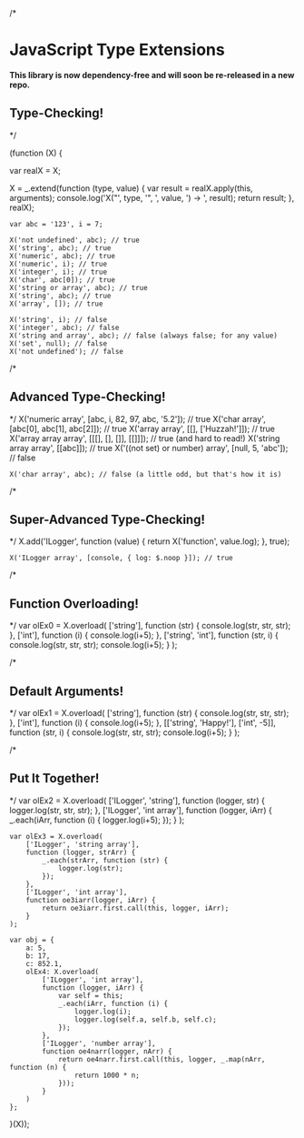 /*

# JavaScript Type Extensions #

**This library is now dependency-free and will soon be re-released in a new repo.**

## Type-Checking! ##

*/

(function (X) {
    
var realX = X;

X = _.extend(function (type, value) {
    var result = realX.apply(this, arguments);
    console.log('X("', type, '", ', value, ') -> ', result);
    return result;
}, realX);

    var abc = '123', i = 7;

    X('not undefined', abc); // true
    X('string', abc); // true
    X('numeric', abc); // true
    X('numeric', i); // true
    X('integer', i); // true
    X('char', abc[0]); // true
    X('string or array', abc); // true
    X('string', abc); // true
    X('array', []); // true

    X('string', i); // false
    X('integer', abc); // false
    X('string and array', abc); // false (always false; for any value)
    X('set', null); // false
    X('not undefined'); // false

/*

## Advanced Type-Checking! ##

*/
    X('numeric array', [abc, i, 82, 97, abc, '5.2']); // true
    X('char array', [abc[0], abc[1], abc[2]]); // true
    X('array array', [[], ['Huzzah!']]); // true
    X('array array array', [[[], [], []], [[]]]); // true (and hard to read!)
    X('string array array', [[abc]]); // true
    X('((not set) or number) array', [null, 5, 'abc']); // false

    X('char array', abc); // false (a little odd, but that's how it is)

/*

## Super-Advanced Type-Checking! ##

*/
    X.add('ILogger', function (value) {
        return X('function', value.log);
    }, true);

    X('ILogger array', [console, { log: $.noop }]); // true

/*

## Function Overloading! ##

*/
    var olEx0 = X.overload(
        ['string'],
        function (str) {
            console.log(str, str, str);
        },
        ['int'],
        function (i) {
            console.log(i+5);
        },
        ['string', 'int'],
        function (str, i) {
            console.log(str, str, str);
            console.log(i+5);
        }
    );

/*

## Default Arguments! ##

*/
    var olEx1 = X.overload(
        ['string'],
        function (str) {
            console.log(str, str, str);
        },
        ['int'],
        function (i) {
            console.log(i+5);
        },
        [['string', 'Happy!'], ['int', -5]],
        function (str, i) {
            console.log(str, str, str);
            console.log(i+5);
        }
    );

/*

## Put It Together! ##

*/
    var olEx2 = X.overload(
        ['ILogger', 'string'],
        function (logger, str) {
            logger.log(str, str, str);
        },
        ['ILogger', 'int array'],
        function (logger, iArr) {
            _.each(iArr, function (i) {
                logger.log(i+5);
            });
        }
    );

    var olEx3 = X.overload(
        ['ILogger', 'string array'],
        function (logger, strArr) {
            _.each(strArr, function (str) {
                logger.log(str);
            });
        },
        ['ILogger', 'int array'],
        function oe3iarr(logger, iArr) {
            return oe3iarr.first.call(this, logger, iArr);
        }
    );

    var obj = {
        a: 5,
        b: 17,
        c: 852.1,
        olEx4: X.overload(
            ['ILogger', 'int array'],
            function (logger, iArr) {
                var self = this;
                _.each(iArr, function (i) {
                    logger.log(i);
                    logger.log(self.a, self.b, self.c);
                });
            },
            ['ILogger', 'number array'],
            function oe4narr(logger, nArr) {
                return oe4narr.first.call(this, logger, _.map(nArr, function (n) {
                    return 1000 * n;
                }));
            }
        )
    };

}(X));
